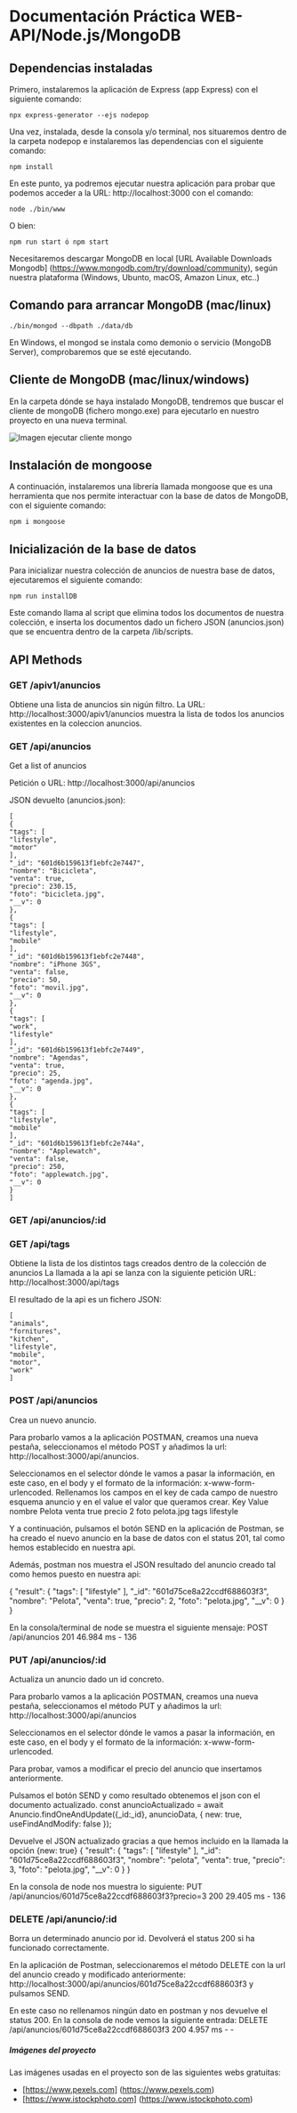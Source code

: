 # Documentación Práctica WEB-API/Node.js/MongoDB

## Dependencias instaladas

Primero, instalaremos la aplicación de Express (app Express) con el siguiente comando: 
~~~
npx express-generator --ejs nodepop
~~~
Una vez, instalada, desde la consola y/o terminal, nos situaremos dentro de la carpeta nodepop e instalaremos las dependencias con el siguiente comando:
~~~
npm install
~~~
En este punto, ya podremos ejecutar nuestra aplicación para probar que podemos acceder a la URL: http://localhost:3000 con el comando:
~~~
node ./bin/www
~~~
O bien:
~~~
npm run start ó npm start
~~~
Necesitaremos descargar MongoDB en local [URL Available Downloads Mongodb] (https://www.mongodb.com/try/download/community), según nuestra plataforma (Windows, Ubunto, macOS, Amazon Linux, etc..)

## Comando para arrancar MongoDB (mac/linux)

~~~
./bin/mongod --dbpath ./data/db
~~~

En Windows, el mongod se instala como demonio o servicio (MongoDB Server), comprobaremos que se esté ejecutando.

## Cliente de MongoDB (mac/linux/windows)

En la carpeta dónde se haya instalado MongoDB, tendremos que buscar el cliente de mongoDB (fichero mongo.exe) para ejecutarlo en nuestro proyecto en una nueva terminal.

![Imagen ejecutar cliente mongo](/images/docum/clientemongo.png)

## Instalación de mongoose

A continuación, instalaremos una librería llamada mongoose que es una herramienta que nos permite interactuar con la base de datos de MongoDB, con el siguiente comando:
~~~ 
npm i mongoose
~~~

## Inicialización de la base de datos

Para inicializar nuestra colección de anuncios de nuestra base de datos, ejecutaremos el siguiente  comando:
~~~
npm run installDB
~~~
 
Este comando llama al script que elimina todos los documentos de nuestra colección, e inserta los documentos dado un fichero JSON (anuncios.json) que se encuentra dentro de la carpeta /lib/scripts.

## API Methods

### GET /apiv1/anuncios 

Obtiene una lista de anuncios sin nigún filtro. La URL: http://localhost:3000/apiv1/anuncios muestra la lista de todos los anuncios existentes en la coleccion anuncios.


### GET /api/anuncios

Get a list of anuncios

Petición o URL: http://localhost:3000/api/anuncios

JSON devuelto (anuncios.json):
~~~
[
{
"tags": [
"lifestyle",
"motor"
],
"_id": "601d6b159613f1ebfc2e7447",
"nombre": "Bicicleta",
"venta": true,
"precio": 230.15,
"foto": "bicicleta.jpg",
"__v": 0
},
{
"tags": [
"lifestyle",
"mobile"
],
"_id": "601d6b159613f1ebfc2e7448",
"nombre": "iPhone 3GS",
"venta": false,
"precio": 50,
"foto": "movil.jpg",
"__v": 0
},
{
"tags": [
"work",
"lifestyle"
],
"_id": "601d6b159613f1ebfc2e7449",
"nombre": "Agendas",
"venta": true,
"precio": 25,
"foto": "agenda.jpg",
"__v": 0
},
{
"tags": [
"lifestyle",
"mobile"
],
"_id": "601d6b159613f1ebfc2e744a",
"nombre": "Applewatch",
"venta": false,
"precio": 250,
"foto": "applewatch.jpg",
"__v": 0
}
]
~~~

### GET /api/anuncios/:id

### GET /api/tags

Obtiene la lista de los distintos tags creados dentro de la colección de anuncios
La llamada a la api se lanza con la siguiente petición URL: http://localhost:3000/api/tags

El resultado de la api es un fichero JSON:
~~~
[
"animals",
"fornitures",
"kitchen",
"lifestyle",
"mobile",
"motor",
"work"
]
~~~
### POST /api/anuncios

Crea un nuevo anuncio.

Para probarlo vamos a la aplicación POSTMAN, creamos una nueva pestaña, seleccionamos el método POST
y añadimos la url: http://localhost:3000/api/anuncios.

Seleccionamos en el selector dónde le vamos a pasar la información, en este caso, en el body y el formato de la información: x-www-form-urlencoded. Rellenamos los campos en el key de cada campo de nuestro esquema anuncio y en el value el valor que queramos crear.
Key             Value
nombre          Pelota
venta           true
precio          2
foto            pelota.jpg
tags            lifestyle

Y a continuación, pulsamos el botón SEND en la aplicación de Postman, se ha creado el nuevo anuncio en la base de datos con el status 201, tal como hemos establecido en nuestra api.

Además, postman nos muestra el JSON resultado del anuncio creado tal como hemos puesto en nuestra api: 

{
    "result": {
        "tags": [
            "lifestyle"
        ],
        "_id": "601d75ce8a22ccdf688603f3",
        "nombre": "Pelota",
        "venta": true,
        "precio": 2,
        "foto": "pelota.jpg",
        "__v": 0
    }
}

En la consola/terminal de node se muestra el siguiente mensaje:
POST /api/anuncios 201 46.984 ms - 136

### PUT /api/anuncios/:id 

Actualiza un anuncio dado un id concreto.

Para probarlo vamos a la aplicación POSTMAN, creamos una nueva pestaña, seleccionamos el método PUT
y añadimos la url: http://localhost:3000/api/anuncios 

Seleccionamos en el selector dónde le vamos a pasar la información, en este caso, en el body y el formato de la información: x-www-form-urlencoded.

Para probar, vamos a modificar el precio del anuncio que insertamos anteriormente.

Pulsamos el botón SEND y como resultado obtenemos el json con el documento actualizado.
  const anuncioActualizado = await Anuncio.findOneAndUpdate({_id:_id}, anuncioData, {
            new: true, 
            useFindAndModify: false
        });
 
Devuelve el JSON actualizado gracias a que hemos incluido en la llamada la opción {new: true} 
{
    "result": {
        "tags": [
            "lifestyle"
        ],
        "_id": "601d75ce8a22ccdf688603f3",
        "nombre": "pelota",
        "venta": true,
        "precio": 3,
        "foto": "pelota.jpg",
        "__v": 0
    }
}

En la consola de node nos muestra lo siguiente:
PUT /api/anuncios/601d75ce8a22ccdf688603f3?precio=3 200 29.405 ms - 136

### DELETE /api/anuncio/:id

Borra un determinado anuncio por id.
Devolverá el status 200 si ha funcionado correctamente.

En la aplicación de Postman, seleccionaremos el método DELETE con la url del anuncio creado y modificado anteriormente: http://localhost:3000/api/anuncios/601d75ce8a22ccdf688603f3 y pulsamos SEND.

En este caso no rellenamos ningún dato en postman y nos devuelve el status 200.
En la consola de node vemos la siguiente entrada:
DELETE /api/anuncios/601d75ce8a22ccdf688603f3 200 4.957 ms - -

##### Imágenes del proyecto

Las imágenes usadas en el proyecto son de las siguientes webs gratuitas:
- [https://www.pexels.com] (https://www.pexels.com) 
- [https://www.istockphoto.com] (https://www.istockphoto.com) 